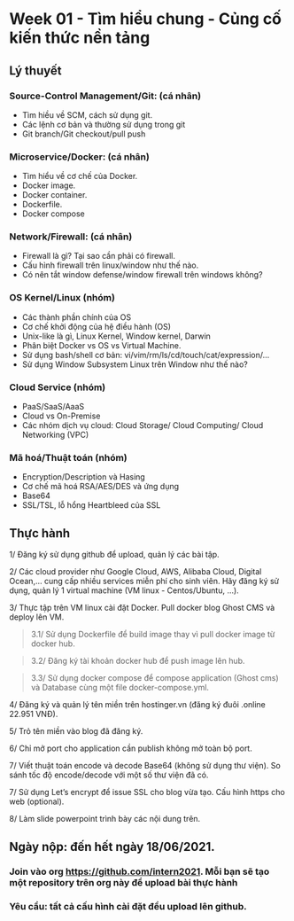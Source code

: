 # Week 01 - Tìm hiểu chung - Củng cố kiến thức nền tảng

## Lý thuyết

### Source-Control Management/Git: (cá nhân)

- Tìm hiều về SCM, cách sử dụng git.
- Các lệnh cơ bản và thường sử dụng trong git
- Git branch/Git checkout/pull push

### Microservice/Docker: (cá nhân)

- Tìm hiểu về cơ chế của Docker.
- Docker image.
- Docker container.
- Dockerfile.
- Docker compose

### Network/Firewall: (cá nhân)

- Firewall là gì? Tại sao cần phải có firewall.
- Cấu hình firewall trên linux/window như thế nào.
- Có nên tắt window defense/window firewall trên windows không?

### OS Kernel/Linux (nhóm)

- Các thành phần chính của OS
- Cơ chế khởi động của hệ điều hành (OS)
- Unix-like là gì, Linux Kernel, Window kernel, Darwin
- Phân biệt Docker vs OS vs Virtual Machine.
- Sử dụng bash/shell cơ bản: vi/vim/rm/ls/cd/touch/cat/expression/…
- Sử dụng Window Subsystem Linux trên Window như thế nào?

### Cloud Service (nhóm)

- PaaS/SaaS/AaaS
- Cloud vs On-Premise
- Các nhóm dịch vụ cloud: Cloud Storage/ Cloud Computing/ Cloud Networking (VPC)

### Mã hoá/Thuật toán (nhóm)

- Encryption/Description và Hasing
- Cơ chế mã hoá RSA/AES/DES và ứng dụng
- Base64
- SSL/TSL, lỗ hổng Heartbleed của SSL

## Thực hành

1/ Đăng ký sử dụng github để upload, quản lý các bài tập.

2/ Các cloud provider như Google Cloud, AWS, Alibaba Cloud, Digital Ocean,... cung cấp nhiều services miễn phí cho sinh viên. Hãy đăng ký sử dụng, quản lý 1 virtual machine (VM linux - Centos/Ubuntu, ...).

3/ Thực tập trên VM linux cài đặt Docker. Pull docker blog Ghost CMS và deploy lên VM.

> 3.1/ Sử dụng Dockerfile để build image thay vì pull docker image từ docker hub.

> 3.2/ Đăng ký tài khoản docker hub để push image lên hub.

> 3.3/ Sử dụng docker compose để compose application (Ghost cms) và Database cùng một file docker-compose.yml.

4/ Đăng ký và quản lý tên miền trên hostinger.vn (đăng ký đuôi .online 22.951 VNĐ).

5/ Trỏ tên miền vào blog đã đăng ký.

6/ Chỉ mở port cho application cần publish không mở toàn bộ port.

7/ Viết thuật toán encode và decode Base64 (không sử dụng thư viện). So sánh tốc độ encode/decode với một số thư viện đã có.

7/ Sử dụng Let’s encrypt để issue SSL cho blog vừa tạo. Cấu hình https cho web (optional).

8/ Làm slide powerpoint trình bày các nội dung trên.

## Ngày nộp: đến hết ngày 18/06/2021.

### Join vào org https://github.com/intern2021. Mỗi bạn sẽ tạo một repository trên org này để upload bài thực hành

### Yêu cầu: tất cả cấu hình cài đặt đều upload lên github. 
